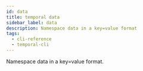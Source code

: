 ```yaml
---
id: data
title: temporal data
sidebar_label: data
description: Namespace data in a key=value format
tags:
  - cli-reference
  - temporal-cli
---
```


Namespace data in a key=value format.

